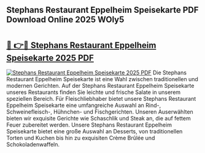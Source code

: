 ## Stephans Restaurant Eppelheim Speisekarte PDF Download Online 2025 WOly5

# <h2><a href="http://gc869mb.nevu.top/?p=Stephans+Restaurant+Eppelheim+Speisekarte">🔗 👉🔴 Stephans Restaurant Eppelheim Speisekarte 2025 PDF</a></h2>

[![Stephans Restaurant Eppelheim Speisekarte 2025 PDF](https://i.imgur.com/dBaPXMq.png)](http://gc869mb.nevu.top/?p=Stephans+Restaurant+Eppelheim+Speisekarte)
Die Stephans Restaurant Eppelheim Speisekarte ist eine Wahl zwischen traditionellen und modernen Gerichten. Auf der Stephans Restaurant Eppelheim Speisekarte unseres Restaurants finden Sie leichte und frische Salate in unserem speziellen Bereich. Für Fleischliebhaber bietet unsere Stephans Restaurant Eppelheim Speisekarte eine umfangreiche Auswahl an Rind-, Schweinefleisch-, Hühnchen- und Fischgerichten. Unseren Auserwählten bieten wir exquisite Gerichte wie Schaschlik und Steak an, die auf fettem Feuer zubereitet werden. Unsere Stephans Restaurant Eppelheim Speisekarte bietet eine große Auswahl an Desserts, von traditionellen Torten und Kuchen bis hin zu exquisiten Crème Brûlée und Schokoladenwaffeln.
